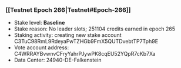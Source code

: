 ### [[Testnet Epoch 266|Testnet#Epoch-266]]
* Stake level: **Baseline**
* Stake reason: No leader slots; 251104 credits earned in epoch 265
* Staking activity: creating new stake account C3TuC98RmL9RdeyaFwTZHGb9FmX5QUTDvebtTP7Tph9E
* Vote account address: C4WRRAYBvwnvCFryYahrPJywPK8cqEU52YQpR7cKb7Xa
* Data Center: 24940-DE-Falkenstein